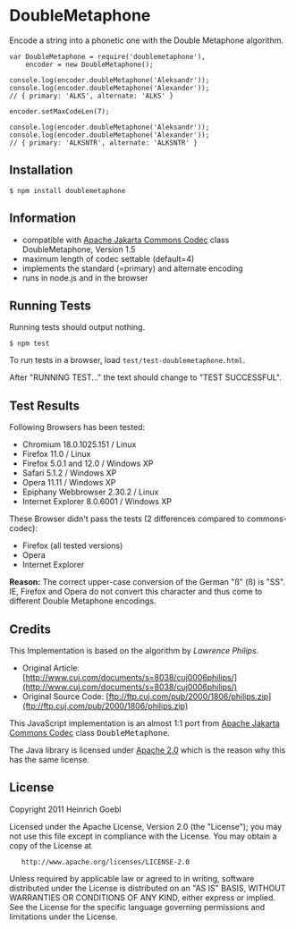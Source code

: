 
# DoubleMetaphone
      
  Encode a string into a phonetic one with the Double Metaphone algorithm.

    var DoubleMetaphone = require('doublemetaphone'),
        encoder = new DoubleMetaphone();

    console.log(encoder.doubleMetaphone('Aleksandr'));
    console.log(encoder.doubleMetaphone('Alexander'));
    // { primary: 'ALKS', alternate: 'ALKS' }

    encoder.setMaxCodeLen(7);

    console.log(encoder.doubleMetaphone('Aleksandr'));
    console.log(encoder.doubleMetaphone('Alexander'));
    // { primary: 'ALKSNTR', alternate: 'ALKSNTR' }

## Installation

    $ npm install doublemetaphone

## Information

  * compatible with [Apache Jakarta Commons Codec](http://commons.apache.org/codec/) class DoubleMetaphone, Version 1.5
  * maximum length of codec settable (default=4)
  * implements the standard (=primary) and alternate encoding
  * runs in node.js and in the browser

## Running Tests

Running tests should output nothing.

    $ npm test

To run tests in a browser, load `test/test-doublemetaphone.html`.

After "RUNNING TEST..." the text should change to "TEST SUCCESSFUL".

## Test Results

Following Browsers has been tested:

 * Chromium 18.0.1025.151 / Linux
 * Firefox 11.0 / Linux
 * Firefox 5.0.1 and 12.0 / Windows XP
 * Safari 5.1.2 / Windows XP
 * Opera 11.11 / Windows XP
 * Epiphany Webbrowser 2.30.2 / Linux
 * Internet Explorer 8.0.6001 / Windows XP

These Browser didn't pass the tests (2 differences compared to commons-codec):

 * Firefox (all tested versions)
 * Opera
 * Internet Explorer

**Reason:** The correct upper-case conversion of the German "ß" (&szlig;) is "SS". IE, Firefox and Opera do not convert
this character and thus come to different Double Metaphone encodings.

## Credits

This Implementation is based on the algorithm by <CITE>Lawrence Philips</CITE>.

  * Original Article: [http://www.cuj.com/documents/s=8038/cuj0006philips/](http://www.cuj.com/documents/s=8038/cuj0006philips/)
  * Original Source Code: [ftp://ftp.cuj.com/pub/2000/1806/philips.zip](ftp://ftp.cuj.com/pub/2000/1806/philips.zip)

This JavaScript implementation is an almost 1:1 port from [Apache Jakarta Commons Codec](http://commons.apache.org/codec/)
class <tt>DoubleMetaphone</tt>.

The Java library is licensed under [Apache 2.0](http://www.apache.org/licenses/LICENSE-2.0) which is the reason
why this has the same license.

## License 

   Copyright 2011 Heinrich Goebl

   Licensed under the Apache License, Version 2.0 (the "License");
   you may not use this file except in compliance with the License.
   You may obtain a copy of the License at

       http://www.apache.org/licenses/LICENSE-2.0

   Unless required by applicable law or agreed to in writing, software
   distributed under the License is distributed on an "AS IS" BASIS,
   WITHOUT WARRANTIES OR CONDITIONS OF ANY KIND, either express or implied.
   See the License for the specific language governing permissions and
   limitations under the License.

